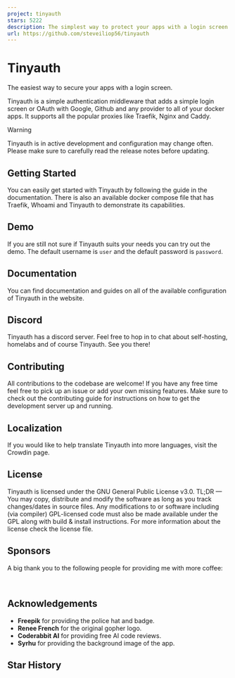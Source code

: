 ```yaml
---
project: tinyauth
stars: 5222
description: The simplest way to protect your apps with a login screen.
url: https://github.com/steveiliop56/tinyauth
---
```


Tinyauth
========

The easiest way to secure your apps with a login screen.

  

Tinyauth is a simple authentication middleware that adds a simple login screen or OAuth with Google, Github and any provider to all of your docker apps. It supports all the popular proxies like Traefik, Nginx and Caddy.

Warning

Tinyauth is in active development and configuration may change often. Please make sure to carefully read the release notes before updating.

Getting Started
---------------

You can easily get started with Tinyauth by following the guide in the documentation. There is also an available docker compose file that has Traefik, Whoami and Tinyauth to demonstrate its capabilities.

Demo
----

If you are still not sure if Tinyauth suits your needs you can try out the demo. The default username is `user` and the default password is `password`.

Documentation
-------------

You can find documentation and guides on all of the available configuration of Tinyauth in the website.

Discord
-------

Tinyauth has a discord server. Feel free to hop in to chat about self-hosting, homelabs and of course Tinyauth. See you there!

Contributing
------------

All contributions to the codebase are welcome! If you have any free time feel free to pick up an issue or add your own missing features. Make sure to check out the contributing guide for instructions on how to get the development server up and running.

Localization
------------

If you would like to help translate Tinyauth into more languages, visit the Crowdin page.

License
-------

Tinyauth is licensed under the GNU General Public License v3.0. TL;DR — You may copy, distribute and modify the software as long as you track changes/dates in source files. Any modifications to or software including (via compiler) GPL-licensed code must also be made available under the GPL along with build & install instructions. For more information about the license check the license file.

Sponsors
--------

A big thank you to the following people for providing me with more coffee:

              

Acknowledgements
----------------

-   **Freepik** for providing the police hat and badge.
-   **Renee French** for the original gopher logo.
-   **Coderabbit AI** for providing free AI code reviews.
-   **Syrhu** for providing the background image of the app.

Star History
------------
